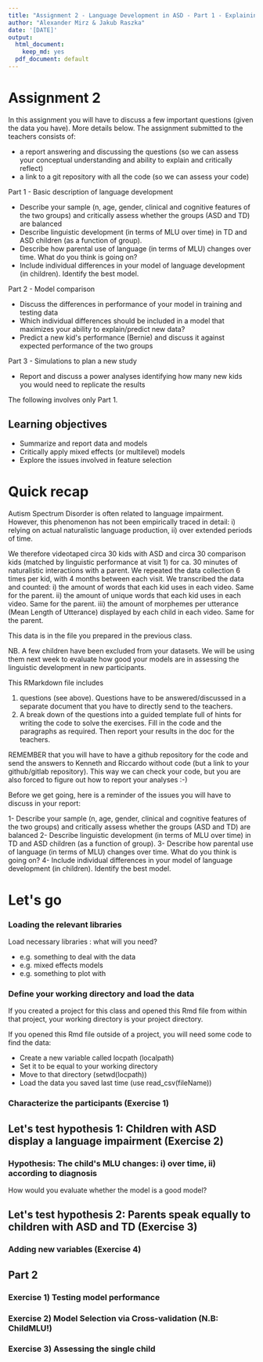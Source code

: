 ```yaml
---
title: "Assignment 2 - Language Development in ASD - Part 1 - Explaining development"
author: "Alexander Mirz & Jakub Raszka"
date: '[DATE]'
output:
  html_document: 
    keep_md: yes
  pdf_document: default
---
```

    


# Assignment 2

In this assignment you will have to discuss a few important questions (given the data you have). More details below. The assignment submitted to the teachers consists of:
- a report answering and discussing the questions (so we can assess your conceptual understanding and ability to explain and critically reflect)
- a link to a git repository with all the code (so we can assess your code)

Part 1 - Basic description of language development
- Describe your sample (n, age, gender, clinical and cognitive features of the two groups) and critically assess whether the groups (ASD and TD) are balanced
- Describe linguistic development (in terms of MLU over time) in TD and ASD children (as a function of group). 
- Describe how parental use of language (in terms of MLU) changes over time. What do you think is going on?
- Include individual differences in your model of language development (in children). Identify the best model.

Part 2 - Model comparison
- Discuss the differences in performance of your model in training and testing data
- Which individual differences should be included in a model that maximizes your ability to explain/predict new data?
- Predict a new kid's performance (Bernie) and discuss it against expected performance of the two groups

Part 3 - Simulations to plan a new study
- Report and discuss a power analyses identifying how many new kids you would need to replicate the results

The following involves only Part 1.

## Learning objectives

- Summarize and report data and models
- Critically apply mixed effects (or multilevel) models
- Explore the issues involved in feature selection


# Quick recap
Autism Spectrum Disorder is often related to language impairment. However, this phenomenon has not been empirically traced in detail:
i) relying on actual naturalistic language production,  ii) over extended periods of time.

We therefore videotaped circa 30 kids with ASD and circa 30 comparison kids (matched by linguistic performance at visit 1) for ca. 30 minutes of naturalistic interactions with a parent. We repeated the data collection 6 times per kid, with 4 months between each visit. We transcribed the data and counted: 
i) the amount of words that each kid uses in each video. Same for the parent.
ii) the amount of unique words that each kid uses in each video. Same for the parent.
iii) the amount of morphemes per utterance (Mean Length of Utterance) displayed by each child in each video. Same for the parent. 

This data is in the file you prepared in the previous class. 

NB. A few children have been excluded from your datasets. We will be using them next week to evaluate how good your models are in assessing the linguistic development in new participants.

This RMarkdown file includes 
1) questions (see above). Questions have to be answered/discussed in a separate document that you have to directly send to the teachers.
2) A break down of the questions into a guided template full of hints for writing the code to solve the exercises. Fill in the code and the paragraphs as required. Then report your results in the doc for the teachers.

REMEMBER that you will have to have a github repository for the code and send the answers to Kenneth and Riccardo without code (but a link to your github/gitlab repository). This way we can check your code, but you are also forced to figure out how to report your analyses :-)

Before we get going, here is a reminder of the issues you will have to discuss in your report:

1- Describe your sample (n, age, gender, clinical and cognitive features of the two groups) and critically assess whether the groups (ASD and TD) are balanced
2- Describe linguistic development (in terms of MLU over time) in TD and ASD children (as a function of group). 
3- Describe how parental use of language (in terms of MLU) changes over time. What do you think is going on?
4- Include individual differences in your model of language development (in children). Identify the best model.

# Let's go

### Loading the relevant libraries

Load necessary libraries : what will you need?
- e.g. something to deal with the data
- e.g. mixed effects models
- e.g. something to plot with



### Define your working directory and load the data
If you created a project for this class and opened this Rmd file from within that project, your working directory is your project directory.

If you opened this Rmd file outside of a project, you will need some code to find the data:
- Create a new variable called locpath (localpath)
- Set it to be equal to your working directory
- Move to that directory (setwd(locpath))
- Load the data you saved last time (use read_csv(fileName))



### Characterize the participants (Exercise 1)

<!-- Identify relevant variables: participants demographic characteristics, diagnosis, ADOS, Verbal IQ, Non Verbal IQ, Socialization, Visit, Number of words used, Number of unique words used, mean length of utterance in both child and parents. -->

<!-- Make sure the variables are in the right format. -->

<!-- Describe the characteristics of the two groups of participants and whether the two groups are well matched. -->



## Let's test hypothesis 1: Children with ASD display a language impairment  (Exercise 2)

### Hypothesis: The child's MLU changes: i) over time, ii) according to diagnosis





How would you evaluate whether the model is a good model?



<!-- As per the graphical representations above, there seems to be steeper and more consistent development over time for the children that do not have the ASD diagnosis.  -->

## Let's test hypothesis 2: Parents speak equally to children with ASD and TD  (Exercise 3)



### Adding new variables (Exercise 4)



<!-- In addition to Diagnosis and visit, the MLU of the children is also correlated with the following measurements:  -->
<!-- Using AIC / nested F-tests as a criterium, we compared models of increasing complexity and found that ... -->

## Part 2

### Exercise 1) Testing model performance




### Exercise 2) Model Selection via Cross-validation (N.B: ChildMLU!)



<!-- [HERE GOES YOUR ANSWER] -->

### Exercise 3) Assessing the single child

<!-- Let's get to business. This new kiddo - Bernie - has entered your clinic. This child has to be assessed according to his group's average and his expected development. -->

<!-- Bernie is one of the six kids in the test dataset, so make sure to extract that child alone for the following analysis. -->

<!-- You want to evaluate: -->

<!-- - how does the child fare in ChildMLU compared to the average TD child at each visit? Define the distance in terms of absolute difference between this Child and the average TD. -->

<!-- - how does the child fare compared to the model predictions at Visit 6? Is the child below or above expectations? (tip: use the predict() function on Bernie's data only and compare the prediction with the actual performance of the child) -->





